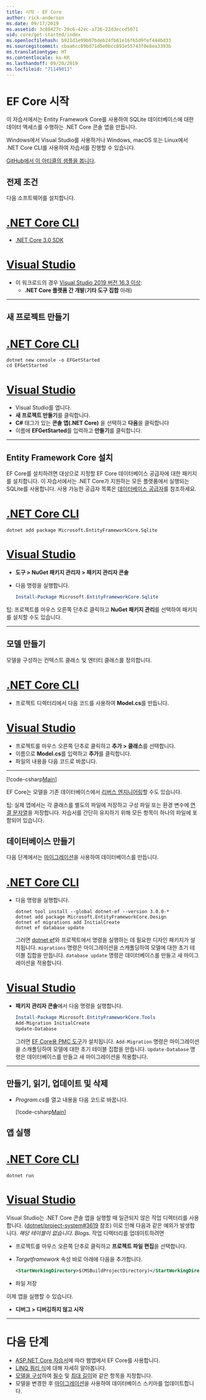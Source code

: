```yaml
---
title: 시작 - EF Core
author: rick-anderson
ms.date: 09/17/2019
ms.assetid: 3c88427c-20c6-42ec-a736-22d3eccd5071
uid: core/get-started/index
ms.openlocfilehash: b921d1e99b07bdeb24fb81e16f65d9fef444bd33
ms.sourcegitcommit: cbaa6cc89bd71d5e0bcc891e55743f0e8ea3393b
ms.translationtype: HT
ms.contentlocale: ko-KR
ms.lasthandoff: 09/20/2019
ms.locfileid: "71149011"
---
```

# <a name="getting-started-with-ef-core"></a>EF Core 시작

이 자습서에서는 Entity Framework Core를 사용하여 SQLite 데이터베이스에 대한 데이터 액세스를 수행하는 .NET Core 콘솔 앱을 만듭니다.

Windows에서 Visual Studio를 사용하거나 Windows, macOS 또는 Linux에서 .NET Core CLI를 사용하여 자습서를 진행할 수 있습니다.

[GitHub에서 이 아티클의 샘플을 봅니다](https://github.com/aspnet/EntityFramework.Docs/tree/master/samples/core/GetStarted).

## <a name="prerequisites"></a>전제 조건

다음 소프트웨어를 설치합니다.

# <a name="net-core-clitabnetcore-cli"></a>[.NET Core CLI](#tab/netcore-cli)

* [.NET Core 3.0 SDK](https://www.microsoft.com/net/download/core)

# <a name="visual-studiotabvisual-studio"></a>[Visual Studio](#tab/visual-studio)

* 이 워크로드의 경우 [Visual Studio 2019 버전 16.3 이상](https://www.visualstudio.com/downloads/):
  * **.NET Core 플랫폼 간 개발**(**기타 도구 집합** 아래)

---

## <a name="create-a-new-project"></a>새 프로젝트 만들기

# <a name="net-core-clitabnetcore-cli"></a>[.NET Core CLI](#tab/netcore-cli)

``` Console
dotnet new console -o EFGetStarted
cd EFGetStarted
```

# <a name="visual-studiotabvisual-studio"></a>[Visual Studio](#tab/visual-studio)

* Visual Studio를 엽니다.
* **새 프로젝트 만들기**를 클릭합니다.
* **C#** 태그가 있는 **콘솔 앱(.NET Core)** 을 선택하고 **다음**을 클릭합니다
* 이름에 **EFGetStarted**를 입력하고 **만들기**를 클릭합니다.

---

## <a name="install-entity-framework-core"></a>Entity Framework Core 설치

EF Core를 설치하려면 대상으로 지정할 EF Core 데이터베이스 공급자에 대한 패키지를 설치합니다. 이 자습서에서는 .NET Core가 지원하는 모든 플랫폼에서 실행되는 SQLite를 사용합니다. 사용 가능한 공급자 목록은 [데이터베이스 공급자](../providers/index.md)를 참조하세요.

# <a name="net-core-clitabnetcore-cli"></a>[.NET Core CLI](#tab/netcore-cli)

``` Console
dotnet add package Microsoft.EntityFrameworkCore.Sqlite
```

# <a name="visual-studiotabvisual-studio"></a>[Visual Studio](#tab/visual-studio)

* **도구 > NuGet 패키지 관리자 > 패키지 관리자 콘솔**
* 다음 명령을 실행합니다.

  ``` PowerShell
  Install-Package Microsoft.EntityFrameworkCore.Sqlite
  ```

팁: 프로젝트를 마우스 오른쪽 단추로 클릭하고 **NuGet 패키지 관리**를 선택하여 패키지를 설치할 수도 있습니다.

---

## <a name="create-the-model"></a>모델 만들기

모델을 구성하는 컨텍스트 클래스 및 엔터티 클래스를 정의합니다.

# <a name="net-core-clitabnetcore-cli"></a>[.NET Core CLI](#tab/netcore-cli)

* 프로젝트 디렉터리에서 다음 코드를 사용하여 **Model.cs**를 만듭니다.

# <a name="visual-studiotabvisual-studio"></a>[Visual Studio](#tab/visual-studio)

* 프로젝트를 마우스 오른쪽 단추로 클릭하고 **추가 > 클래스**를 선택합니다.
* 이름으로 **Model.cs**를 입력하고 **추가**를 클릭합니다.
* 파일의 내용을 다음 코드로 바꿉니다.

---

[!code-csharp[Main](../../../samples/core/GetStarted/Model.cs)]

EF Core는 모델을 기존 데이터베이스에서 [리버스 엔지니어링](../managing-schemas/scaffolding.md)할 수도 있습니다.

팁: 실제 앱에서는 각 클래스를 별도의 파일에 저장하고 구성 파일 또는 환경 변수에 [연결 문자열](../miscellaneous/connection-strings.md)을 저장합니다. 자습서를 간단히 유지하기 위해 모든 항목이 하나의 파일에 포함되어 있습니다.

## <a name="create-the-database"></a>데이터베이스 만들기

다음 단계에서는 [마이그레이션](xref:core/managing-schemas/migrations/index)을 사용하여 데이터베이스를 만듭니다.

# <a name="net-core-clitabnetcore-cli"></a>[.NET Core CLI](#tab/netcore-cli)

* 다음 명령을 실행합니다.

  ``` Console
  dotnet tool install --global dotnet-ef --version 3.0.0-*
  dotnet add package Microsoft.EntityFrameworkCore.Design
  dotnet ef migrations add InitialCreate
  dotnet ef database update
  ```

  그러면 [dotnet ef](../miscellaneous/cli/dotnet.md)와 프로젝트에서 명령을 실행하는 데 필요한 디자인 패키지가 설치됩니다. `migrations` 명령은 마이그레이션을 스캐폴딩하여 모델에 대한 초기 테이블 집합을 만듭니다. `database update` 명령은 데이터베이스를 만들고 새 마이그레이션을 적용합니다.

# <a name="visual-studiotabvisual-studio"></a>[Visual Studio](#tab/visual-studio)

* **패키지 관리자 콘솔**에서 다음 명령을 실행합니다.

  ``` PowerShell
  Install-Package Microsoft.EntityFrameworkCore.Tools
  Add-Migration InitialCreate
  Update-Database
  ```

  그러면 [EF Core용 PMC 도구](../miscellaneous/cli/powershell.md)가 설치됩니다. `Add-Migration` 명령은 마이그레이션을 스캐폴딩하여 모델에 대한 초기 테이블 집합을 만듭니다. `Update-Database` 명령은 데이터베이스를 만들고 새 마이그레이션을 적용합니다.

---

## <a name="create-read-update--delete"></a>만들기, 읽기, 업데이트 및 삭제

* *Program.cs*를 열고 내용을 다음 코드로 바꿉니다.

  [!code-csharp[Main](../../../samples/core/GetStarted/Program.cs)]

## <a name="run-the-app"></a>앱 실행

# <a name="net-core-clitabnetcore-cli"></a>[.NET Core CLI](#tab/netcore-cli)

``` Console
dotnet run
```

# <a name="visual-studiotabvisual-studio"></a>[Visual Studio](#tab/visual-studio)

Visual Studio는 .NET Core 콘솔 앱을 실행할 때 일관되지 않은 작업 디렉터리를 사용합니다. ([dotnet/project-system#3619](https://github.com/dotnet/project-system/issues/3619) 참조) 이로 인해 다음과 같은 예외가 발생합니다. *해당 테이블이 없습니다. Blogs*. 작업 디렉터리를 업데이트하려면

* 프로젝트를 마우스 오른쪽 단추로 클릭하고 **프로젝트 파일 편집**을 선택합니다.
* *Targetframework* 속성 바로 아래에 다음을 추가합니다.

  ``` XML
  <StartWorkingDirectory>$(MSBuildProjectDirectory)</StartWorkingDirectory>
  ```

* 파일 저장

이제 앱을 실행할 수 있습니다.

* **디버그 > 디버깅하지 않고 시작**

---

# <a name="next-steps"></a>다음 단계

* [ASP.NET Core 자습서](/aspnet/core/data/ef-rp/intro)에 따라 웹앱에서 EF Core를 사용합니다.
* [LINQ 쿼리 식](/dotnet/csharp/programming-guide/concepts/linq/basic-linq-query-operations)에 대해 자세히 알아봅니다.
* [모델을 구성](xref:core/modeling/index)하여 [필수](xref:core/modeling/required-optional) 및 [최대 길이](xref:core/modeling/max-length)와 같은 항목을 지정합니다.
* 모델을 변경한 후 [마이그레이션](xref:core/managing-schemas/migrations/index)을 사용하여 데이터베이스 스키마를 업데이트합니다.
